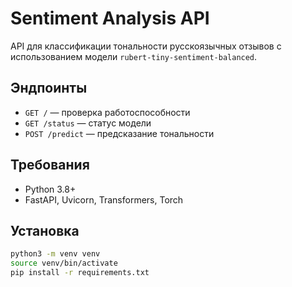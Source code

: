 # Sentiment Analysis API

API для классификации тональности русскоязычных отзывов с использованием модели `rubert-tiny-sentiment-balanced`.

## Эндпоинты

- `GET /` — проверка работоспособности
- `GET /status` — статус модели
- `POST /predict` — предсказание тональности

## Требования

- Python 3.8+
- FastAPI, Uvicorn, Transformers, Torch

## Установка

```bash
python3 -m venv venv
source venv/bin/activate
pip install -r requirements.txt
